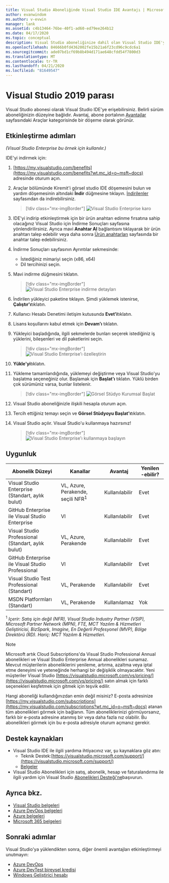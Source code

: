 ```yaml
---
title: Visual Studio Aboneliğinde Visual Studio IDE Avantajı | Microsoft Dokümanlar
author: evanwindom
ms.author: v-evwin
manager: lank
ms.assetid: c4b13464-76be-40f1-ad60-ed79ee264b12
ms.date: 04/17/2020
ms.topic: conceptual
description: Visual Studio aboneliğinize dahil olan Visual Studio IDE'yi nasıl indirip yükleyebilirsiniz öğrenin.
ms.openlocfilehash: 84666b0fd4362002fe15b21a6f23cd96c9cdc6a1
ms.sourcegitcommit: ade07bd1cf69b8b494d171ae648cfdd54f7800d3
ms.translationtype: MT
ms.contentlocale: tr-TR
ms.lasthandoff: 04/21/2020
ms.locfileid: "81649547"
---
```

# <a name="the-visual-studio-2019-benefit"></a>Visual Studio 2019 parası

Visual Studio abonesi olarak Visual Studio IDE'ye erişebilirsiniz.  Belirli sürüm aboneliğinizin düzeyine bağlıdır.  Avantaj, abone portalının [Avantajlar](https://my.visualstudio.com/benefits?wt.mc_id=o~msft~docs) sayfasındaki Araçlar kategorisinde bir döşeme olarak görünür.

## <a name="activation-steps"></a>Etkinleştirme adımları

*(Visual Studio Enterprise bu örnek için kullanılır.)*

IDE'yi indirmek için:
1. [https://my.visualstudio.com/benefits](https://my.visualstudio.com/benefits?wt.mc_id=o~msft~docs) adresinde oturum açın.
2. Araçlar bölümünde Kiremit'i görsel studio IDE döşemesini bulun ve yardım döşemesinin altındaki **İndir** düğmesine tıklayın.  [İndirilenler](https://my.visualstudio.com/downloads?wt.mc_id=o~msft~docs) sayfasından da indirebilirsiniz.
   > [!div class="mx-imgBorder"]
   > ![Visual Studio Enterprise karo](_img/vs-ide-experience/vs-ide-tile.png)

3. IDE'yi indirip etkinleştirmek için bir ürün anahtarı edinme fırsatına sahip olacağınız Visual Studio için İndirme Sonuçları sayfasına yönlendirilirsiniz. Ayrıca mavi **Anahtar Al** bağlantısını tıklayarak bir ürün anahtarı talep edebilir veya daha sonra [Ürün anahtarları](https://my.visualstudio.com/productkeys) sayfasında bir anahtar talep edebilirsiniz.
4. İndirme Sonuçları sayfasının Ayrıntılar sekmesinde:
   - İstediğiniz mimariyi seçin (x86, x64)
   - Dil tercihinizi seçin.
5. Mavi indirme düğmesini tıklatın.
   > [!div class="mx-imgBorder"]
   > ![Visual Studio Enterprise indirme detayları](_img/vs-ide-experience/vs-ide-download-details.png)
6. İndirilen yükleyici paketine tıklayın.  Şimdi yüklemek istenirse, **Çalıştır'ı**tıklatın.
7. Kullanıcı Hesabı Denetimi iletişim kutusunda **Evet'i**tıklatın.
8. Lisans koşullarını kabul etmek için **Devam'ı** tıklatın.
9. Yükleyici başladığında, ilgili sekmelerde bunları seçerek istediğiniz iş yüklerini, bileşenleri ve dil paketlerini seçin.
   > [!div class="mx-imgBorder"]
   > ![Visual Studio Enterprise'ı özelleştirin](_img/vs-ide-experience/vs-ide-customize-install-cropped.png)

10. **Yükle'yi**tıklatın.

11. Yükleme tamamlandığında, yüklemeyi değiştirme veya Visual Studio'yu başlatma seçeneğiniz olur.  Başlamak için **Başlat'ı** tıklatın.  Yüklü birden çok sürümüniz varsa, bunlar listelenir.
    > [!div class="mx-imgBorder"]
    > ![Görsel Stüdyo Kurumsal Başlat](_img/vs-ide-experience/vs-ide-versions.png)

12. Visual Studio aboneliğinizle ilişkili hesapla oturum açın.

13. Tercih ettiğiniz temayı seçin ve **Görsel Stüdyoyu Başlat'ı**tıklatın.

14. Visual Studio açılır. Visual Studio'u kullanmaya hazırsınız!

    > [!div class="mx-imgBorder"]
    > ![Visual Studio Enterprise'ı kullanmaya başlayın](_img/vs-ide-experience/vs-ide-start-cropped.png)


## <a name="eligibility"></a>Uygunluk

| Abonelik Düzeyi                                                 |     Kanallar                                            | Avantaj                                                          | Yenilen -ebilir?    |
|--------------------------------------------------------------------|---------------------------------------------------------|------------------------------------------------------------------|---------------|
| Visual Studio Enterprise (Standart, aylık bulut)   | VL, Azure, Perakende, seçili NFR<sup>1</sup> | Kullanılabilir       |  Evet          |
| GitHub Enterprise ile Visual Studio Enterprise   | Vl | Kullanılabilir       |  Evet          |
| Visual Studio Professional (Standart, aylık bulut) | VL, Azure, Perakende                                       | Kullanılabilir                                                            |  Evet          |
| GitHub Enterprise ile Visual Studio Professional | Vl   | Kullanılabilir              |  Evet          |
| Visual Studio Test Professional (Standart)                         | VL, Perakende                                              | Kullanılabilir                                             |  Evet         |
| MSDN Platformları (Standart)                                          | VL, Perakende                                              | Kullanılamaz                                              |  Yok          |

<sup>1</sup>  *Içerir: Satış için değil (NFR), Visual Studio Industry Partner (VSIP), Microsoft Partner Network (MPN), FTE, MCT Yazılım & Hizmetleri Geliştiricisi, BizSpark, Imagine, En Değerli Profesyonel (MVP), Bölge Direktörü (RD).  Hariç: MCT Yazılım & Hizmetleri.*

> [!NOTE]
> Microsoft artık Cloud Subscriptions'da Visual Studio Professional Annual abonelikleri ve Visual Studio Enterprise Annual abonelikleri sunamaz. Mevcut müşterilerin aboneliklerini yenileme, artırma, azaltma veya iptal etme deneyimi ve yeteneğinde herhangi bir değişiklik olmayacaktır. Yeni müşteriler Visual Studio [https://visualstudio.microsoft.com/vs/pricing/](https://visualstudio.microsoft.com/vs/pricing/) satın almak için farklı seçenekleri keşfetmek için gitmek için teşvik edilir.

Hangi aboneliği kullandığınızdan emin değil misiniz?  E-posta adresinize [https://my.visualstudio.com/subscriptions](https://my.visualstudio.com/subscriptions?wt.mc_id=o~msft~docs) atanan tüm abonelikleri görmek için bağlanın. Tüm aboneliklerinizi görmüyorsanız, farklı bir e-posta adresine atanmış bir veya daha fazla nız olabilir.  Bu abonelikleri görmek için bu e-posta adresiyle oturum açmanız gerekir.

## <a name="support-resources"></a>Destek kaynakları
- Visual Studio IDE ile ilgili yardıma ihtiyacınız var, şu kaynaklara göz atın:
  - Teknik Destek:[https://visualstudio.microsoft.com/support/](https://visualstudio.microsoft.com/support/)
  - [Belgeler](/visualstudio/)
- Visual Studio Abonelikleri için satış, abonelik, hesap ve faturalandırma ile ilgili yardım için Visual Studio [Abonelikleri Desteği'ne](https://visualstudio.microsoft.com/subscriptions/support/)başvurun.

## <a name="see-also"></a>Ayrıca bkz.
- [Visual Studio belgeleri](https://docs.microsoft.com/visualstudio/)
- [Azure DevOps belgeleri](https://docs.microsoft.com/azure/devops/)
- [Azure belgeleri](https://docs.microsoft.com/azure/)
- [Microsoft 365 belgeleri](https://docs.microsoft.com/microsoft-365/)

## <a name="next-steps"></a>Sonraki adımlar
Visual Studio'ya yüklendikten sonra, diğer önemli avantajları etkinleştirmeyi unutmayın:
- [Azure DevOps](vs-azure-devops.md)
- [Azure DevTest bireysel kredisi](vs-azure.md)
- [Windows Geliştirici hesabı](vs-windows-dev.md)
